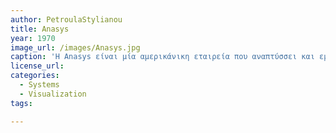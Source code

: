 ```yaml
---
author: PetroulaStylianou
title: Anasys
year: 1970
image_url: /images/Anasys.jpg
caption: 'Η Anasys είναι μία αμερικάνικη εταιρεία που αναπτύσσει και εμπορεύεται λογισμικό προσομοίωσης. Η Anasys ιδρύθηκε το 1970 από τον John Swanson.' 
license_url: 
categories:
  - Systems
  - Visualization
tags:

---
```

